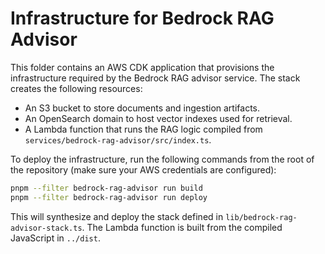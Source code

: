 # Infrastructure for Bedrock RAG Advisor

This folder contains an AWS CDK application that provisions the
infrastructure required by the Bedrock RAG advisor service.  The
stack creates the following resources:

- An S3 bucket to store documents and ingestion artifacts.
- An OpenSearch domain to host vector indexes used for retrieval.
- A Lambda function that runs the RAG logic compiled from
  `services/bedrock-rag-advisor/src/index.ts`.

To deploy the infrastructure, run the following commands from the root
of the repository (make sure your AWS credentials are configured):

```bash
pnpm --filter bedrock-rag-advisor run build
pnpm --filter bedrock-rag-advisor run deploy
```

This will synthesize and deploy the stack defined in
`lib/bedrock-rag-advisor-stack.ts`.  The Lambda function is built from
the compiled JavaScript in `../dist`.
